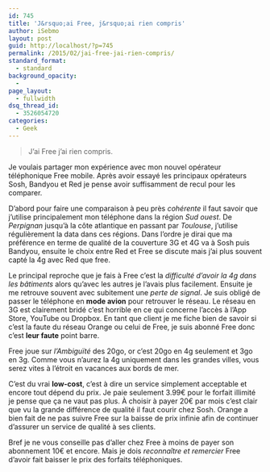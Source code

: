 ```yaml
---
id: 745
title: 'J&rsquo;ai Free, j&rsquo;ai rien compris'
author: iSebmo
layout: post
guid: http://localhost/?p=745
permalink: /2015/02/jai-free-jai-rien-compris/
standard_format:
  - standard
background_opacity:
  - 
page_layout:
  - fullwidth
dsq_thread_id:
  - 3526054720
categories:
  - Geek
---
```

> J’ai Free j’ai rien compris.

Je voulais partager mon expérience avec mon nouvel opérateur téléphonique Free mobile. Après avoir essayé les principaux opérateurs Sosh, Bandyou et Red je pense avoir suffisamment de recul pour les comparer.

D’abord pour faire une comparaison à peu près *cohérente* il faut savoir que j’utilise principalement mon téléphone dans la région *Sud ouest*. De *Perpignan* jusqu’à la côte atlantique en passant par *Toulouse*, j’utilise régulièrement la data dans ces régions. Dans l’ordre je dirai que ma préférence en terme de qualité de la couverture 3G et 4G va à Sosh puis Bandyou, ensuite le choix entre Red et Free se discute mais j’ai plus souvent capté la 4g avec Red que free.

Le principal reproche que je fais à Free c’est la *difficulté d’avoir la 4g dans les bâtiments* alors qu’avec les autres je l’avais plus facilement. Ensuite je me retrouve souvent avec subitement une *perte de signal*. Je suis obligé de passer le téléphone en **mode avion** pour retrouver le réseau. Le réseau en 3G est clairement bridé c’est horrible en ce qui concerne l’accès à l’App Store, YouTube ou Dropbox. En tant que client je me fiche bien de savoir si c’est la faute du réseau Orange ou celui de Free, je suis abonné Free donc c’est **leur faute** point barre.

Free joue sur *l’Ambiguïté* des 20go, or c’est 20go en 4g seulement et 3go en 3g. Comme vous n’aurez la 4g uniquement dans les grandes villes, vous serez vites à l’étroit en vacances aux bords de mer.

C’est du vrai **low-cost**, c’est à dire un service simplement acceptable et encore tout dépend du prix. Je paie seulement 3.99€ pour le forfait illimité je pense que ça ne vaut pas plus. À choisir à payer 20€ par mois c’est clair que vu la grande différence de qualité il faut courir chez Sosh. Orange a bien fait de ne pas suivre Free sur la baisse de prix infinie afin de continuer d’assurer un service de qualité à ses clients.

Bref je ne vous conseille pas d’aller chez Free à moins de payer son abonnement 10€ et encore. Mais je dois *reconnaître et remercier* Free d’avoir fait baisser le prix des forfaits téléphoniques.